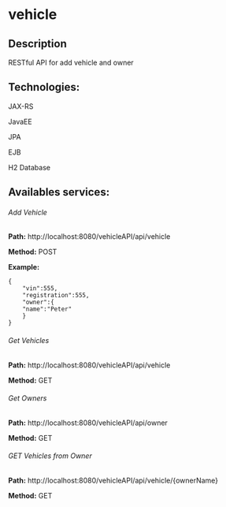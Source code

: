 
# vehicle

## Description
RESTful API for add vehicle and owner

## Technologies:
JAX-RS

JavaEE

JPA

EJB

H2 Database


## Availables services:

###### Add Vehicle
**Path:**  http://localhost:8080/vehicleAPI/api/vehicle

**Method:** POST

**Example:** 
```
{
	"vin":555,
	"registration":555,
	"owner":{
	"name":"Peter"
	}
}
```
###### Get Vehicles
**Path:**  http://localhost:8080/vehicleAPI/api/vehicle

**Method:** GET

###### Get Owners
**Path:**  http://localhost:8080/vehicleAPI/api/owner

**Method:** GET

###### GET Vehicles from Owner
**Path:**  http://localhost:8080/vehicleAPI/api/vehicle/{ownerName}

**Method:** GET

